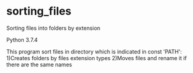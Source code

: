 # sorting_files
Sorting files into folders by extension

Python 3.7.4

This program sort files in directory which is indicated in const 'PATH':
    1)Creates folders by files extension types
    2)Moves files and rename it if there are the same names
